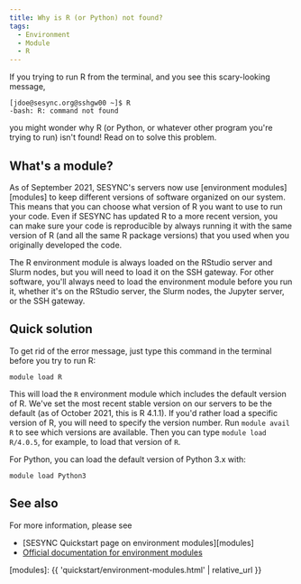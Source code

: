 ```yaml
---
title: Why is R (or Python) not found?
tags:
  - Environment
  - Module
  - R
---
```


If you trying to run R from the terminal, and you see this scary-looking message,

```
[jdoe@sesync.org@sshgw00 ~]$ R
-bash: R: command not found
```

you might wonder why R (or Python, or whatever other program you're trying to run) isn't found! Read on to solve this problem.

## What's a module?

As of September 2021, SESYNC's servers now use [environment modules][modules] to keep different versions of software organized on our system. 
This means that you can choose what version of R you want to use to run your code. Even if SESYNC has updated R to a more recent version, you
can make sure your code is reproducible by always running it with the same version of R (and all the same R package versions) that you used
when you originally developed the code.

The R environment module is always loaded on the RStudio server and Slurm nodes, but you will need to load it on the SSH gateway. For other 
software, you'll always need to load the environment module before you run it, whether it's on the RStudio server, the Slurm nodes, the
Jupyter server, or the SSH gateway.

## Quick solution

To get rid of the error message, just type this command in the terminal before you try to run R:

```
module load R
```

This will load the `R` environment module which includes the default version of R. We've set the most recent stable version on our servers
to be the default (as of October 2021, this is R 4.1.1). 
If you'd rather load a specific version of R, you will need to specify the version number. Run `module avail R` to see which versions are available.
Then you can type `module load R/4.0.5`, for example, to load that version of `R`.

For Python, you can load the default version of Python 3.x with:

```
module load Python3
```

## See also

For more information, please see 

- [SESYNC Quickstart page on environment modules][modules]
- [Official documentation for environment modules](https://modules.readthedocs.io/en/latest/)

[modules]: {{ 'quickstart/environment-modules.html' | relative_url }}
